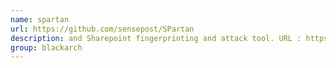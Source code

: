 ```yaml
---
name: spartan
url: https://github.com/sensepost/SPartan
description: and Sharepoint fingerprinting and attack tool. URL : https://github.com/sensepost/SPartan Groups : blackarch blackarch-fingerprint blackarch-fuzzer
group: blackarch
---
```

